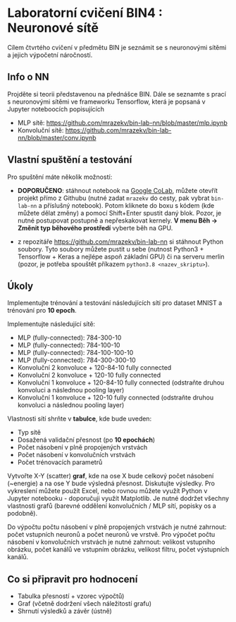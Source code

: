 # Laboratorní cvičení BIN4 : Neuronové sítě

Cílem čtvrtého cvičení v předmětu BIN je seznámit se s neuronovými sítěmi a jejich výpočetní náročností.

## Info o NN
Projděte si teorii představenou na přednášce BIN. Dále se seznamte s prací s neuronovými sítěmi ve frameworku Tensorflow, která je popsaná v Jupyter noteboocích popisujících 

* MLP sítě: https://github.com/mrazekv/bin-lab-nn/blob/master/mlp.ipynb
* Konvoluční sítě: https://github.com/mrazekv/bin-lab-nn/blob/master/conv.ipynb

## Vlastní spuštění a testování 
Pro spuštění máte několik možností:

* __DOPORUČENO__: stáhnout notebook na [Google CoLab](https://colab.research.google.com/notebook), můžete otevřít projekt přímo z Githubu (nutné zadat `mrazekv` do cesty, pak vybrat `bin-lab-nn` a příslušný notebook). Potom kliknete do boxu s kódem (kde můžete dělat změny) a pomocí Shift+Enter spustit daný blok. Pozor, je nutné postupovat postupně a nepřeskakovat kernely. __V menu Běh -> Změnit typ běhového prostředí__ vyberte běh na GPU.

* z repozitáře https://github.com/mrazekv/bin-lab-nn si stáhnout Python soubory. Tyto soubory můžete pustit u sebe (nutnost Python3 + Tensorflow + Keras a nejlépe aspoň základní GPU) či na serveru merlin (pozor, je potřeba spouštět příkazem `python3.8 <nazev_skriptu>`). 



## Úkoly 
Implementujte trénování a testování následujících sítí pro dataset MNIST a trénování pro __10 epoch__.

Implementujte následující sítě:
* MLP (fully-connected): 784-300-10
* MLP (fully-connected): 784-100-10
* MLP (fully-connected): 784-100-100-10
* MLP (fully-connected): 784-300-300-10
* Konvoluční 2 konvoluce + 120-84-10 fully connected
* Konvoluční 2 konvoluce + 120-10 fully connected
* Konvoluční 1 konvoluce + 120-84-10 fully connected (odstraňte druhou konvoluci a následnou pooling layer)
* Konvoluční 1 konvoluce + 120-10 fully connected (odstraňte druhou konvoluci a následnou pooling layer)

Vlastnosti sítí shrňte v __tabulce__, kde bude uveden:
* Typ sítě
* Dosažená validační přesnost (po __10 epochách__)
* Počet násobení v plně propojených vrstvách
* Počet násobení v konvolučních vrstvách
* Počet trénovacích parametrů

Vytvořte X-Y (scatter) __graf__, kde na ose X bude celkový počet násobení (~energie) a na ose Y bude výsledná přesnost. Diskutujte výsledky. Pro vykreslení můžete použít Excel, nebo rovnou můžete využít Python v Jupyter notebooku - doporučuji využít Matplotlib. Je nutné dodržet všechny vlastnosti grafů (barevné oddělení konvolučních / MLP sítí, popisky os a podobně).

Do výpočtu počtu násobení v plně propojených vrstvách je nutné zahrnout: počet vstupních neuronů a počet neuronů ve vrstvě. Pro výpočet počtu násobení v konvolučních vrstvách je nutné zahrnout: velikost vstupního obrázku, počet kanálů ve vstupním obrázku, velikost filtru, počet výstupních kanálů. 


## Co si připravit pro hodnocení
* Tabulka přesností + vzorec výpočtů)
* Graf (včetně dodržení všech náležitostí grafu)
* Shrnutí výsledků a závěr (ústně)
